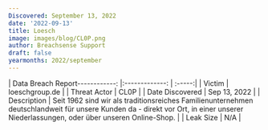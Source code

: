 ```yaml
---
Discovered: September 13, 2022
date: '2022-09-13'
title: Loesch
image: images/blog/CL0P.png
author: Breachsense Support
draft: false
yearmonths: 2022/september
---
```


| Data Breach Report------------:     |:-------------:    | :-----:|
| Victim      | loeschgroup.de      | 
| Threat Actor      | CL0P      | 
| Date Discovered      | Sep 13, 2022      | 
| Description      | Seit 1962 sind wir als traditionsreiches Familienunternehmen deutschlandweit für unsere Kunden da - direkt vor Ort, in einer unserer Niederlassungen, oder über unseren Online-Shop.       | 
| Leak Size      | N/A      | 

